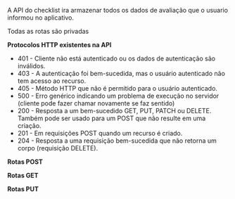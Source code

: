 A API do checklist ira armazenar todos os dados de avaliação que o usuario informou no aplicativo.

Todas as rotas são privadas

<strong>Protocolos HTTP existentes na API </strong>

<ul>
<li>401 - Cliente não está autenticado ou os dados de autenticação são inválidos.</li>
<li>403 - A autenticação foi bem-sucedida, mas o usuário autenticado não tem acesso ao recurso.</li>
<li>405 - Método HTTP que não é permitido para o usuário autenticado.</li>
<li>500 - Erro genérico indicando um problema de execução no servidor (cliente pode fazer chamar novamente se faz sentido)</li>
<li>200 - Resposta a um bem-sucedido GET, PUT, PATCH ou DELETE. Também pode ser usado para um POST que não resulte em uma criação.</li>
<li>201 - Em requisições POST quando um recurso é criado.</li>
<li>204 - Resposta a uma requisição bem-sucedida que não retorna um corpo (requisição DELETE).</li>
</ul>

<strong>Rotas POST</strong>


<strong>Rotas GET</strong>


<strong>Rotas PUT</strong>


